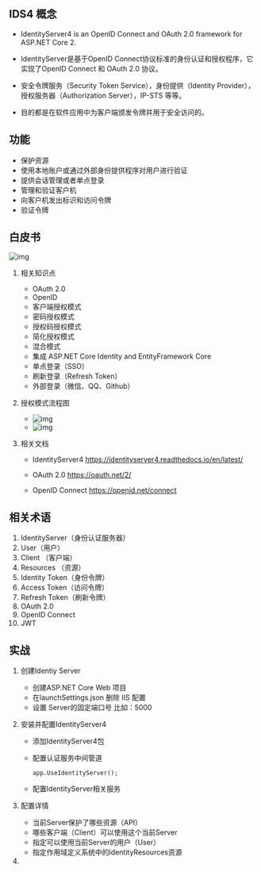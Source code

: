 ## IDS4 概念

- IdentityServer4 is an OpenID Connect and OAuth 2.0 framework for ASP.NET Core 2.

- IdentityServer是基于OpenID Connect协议标准的身份认证和授权程序，它实现了OpenID Connect 和 OAuth 2.0 协议。 

- 安全令牌服务（Security Token Service），身份提供（Identity Provider），授权服务器（Authorization Server），IP-STS 等等。 

- 目的都是在软件应用中为客户端颁发令牌并用于安全访问的。 

  

## 功能

+ 保护资源
+ 使用本地账户或通过外部身份提供程序对用户进行验证
+ 提供会话管理或者单点登录
+ 管理和验证客户机
+ 向客户机发出标识和访问令牌
+ 验证令牌



## 白皮书

 ![img](https://img2018.cnblogs.com/blog/1468246/201903/1468246-20190306172030731-1688008591.png) 



1. 相关知识点

   + OAuth 2.0
   + OpenID
   + 客户端授权模式
   + 密码授权模式
   + 授权码授权模式
   + 简化授权模式
   + 混合模式
   + 集成 ASP.NET Core Identity and EntityFramework Core
   + 单点登录（SSO）
   + 刷新登录（Refresh Token）
   + 外部登录（微信、QQ、Github）

2. 授权模式流程图

   +  ![img](https://img2018.cnblogs.com/blog/1468246/201903/1468246-20190306175842023-1603947050.png) 
   +  ![img](https://img2018.cnblogs.com/blog/1468246/201903/1468246-20190306180817322-384823618.png) 

3. 相关文档

   + IdentityServer4  https://identityserver4.readthedocs.io/en/latest/ 

   + OAuth 2.0 https://oauth.net/2/

   + OpenID Connect https://openid.net/connect

     

## 相关术语

1. IdentityServer（身份认证服务器）
2. User（用户）
3. Client （客户端）
4. Resources （资源）
5. Identity Token（身份令牌）
6. Access Token（访问令牌）
7. Refresh Token（刷新令牌）
8. OAuth 2.0
9. OpenID Connect
10. JWT

## 实战
1. 创建Identiy Server 
	
	+ 创建ASP.NET Core Web 项目
	+ 在launchSettings.json 删除 IIS 配置
	+ 设置 Server的固定端口号 比如：5000
	
2. 安装并配置IdentityServer4

   + 添加IdentityServer4包

   + 配置认证服务中间管道

     `app.UseIdentityServer();`

   + 配置IdentityServer相关服务

3. 配置详情

   + 当前Server保护了哪些资源（API）
   + 哪些客户端（Client）可以使用这个当前Server
   + 指定可以使用当前Server的用户（User）
   + 指定作用域定义系统中的IdentityResources资源

4. 